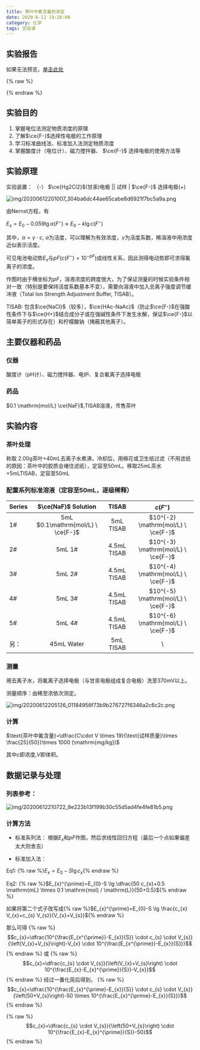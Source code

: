 ```yaml
---
title: 茶叶中氟含量的测定
date: 2020-6-12 19:26:00
category: 化学
tags: 实验课
---
```


<script type="text/javascript" src="/js/config.js" defer></script>
<script id="Mathjax-script" type="text/javascript" defer src="/js/mathjax/tex-svg.js?config=TeX-MML-AM_CHTML"></script>
<script type="text/javascript" src="/js/pdfobject.min.js"></script>

<!--more-->

## 实验报告

如果无法预览，[单击此处](http://api.zypan.ltd/docs/chemreport1.pdf)

{% raw %}
<div id="report"></div>
<script>PDFObject.embed("/docs/chemreport1.min.pdf", "#report");</script>
<style>
.pdfobject-container { height: 50rem; border: 1rem solid rgba(0,0,0,.1); }
</style>
{% endraw %}

## 实验目的

1. 掌握电位法测定物质浓度的原理
2. 了解$\ce{F-}$选择性电极的工作原理
3. 学习标准曲线法、标准加入法测定物质浓度
4. 掌握酸度计（电位计）、磁力搅拌器、 $\ce{F-}$ 选择电极的使用方法等

## 实验原理


实验装置： （-） $\ce{Hg2Cl2}$(甘汞)电极 || 试样 | $\ce{F-}$ 选择电极(+)

![img/20200612201007_304ba6dc44ae65cabe8d6921f7bc5a9a.png](http://api.zypan.ltd/img/20200612201007_304ba6dc44ae65cabe8d6921f7bc5a9a.png)

由Nernst方程，有

$E_x=E_0 - 0.059 \lg \alpha (F^-) \approx E_0 - k \lg c(F^-)$

其中，$\alpha = \gamma\cdot c$, $\alpha$为活度，可以理解为有效浓度，$\gamma$为活度系数，稀溶液中用浓度近似表示活度。

可见电池电动势$E_x$与$pF (c(F^-)=10^{-pF})$成线性关系，因此测得电动势即可求得氟离子的浓度。

作图时由于横坐标为$pF$，溶液浓度的跨度很大，为了保证测量的时候实验条件相对一致（特别是要保持活度系数基本不变），需要向溶液中加入总离子强度调节缓冲液（Total Ion Strength Adjustment Buffer, TISAB）。

TISAB: 包含$\ce{NaCl}$（较多），$\ce{HAc-NaAc}$（防止$\ce{F-}$在强酸性条件下与$\ce{H+}$结合成分子或在强碱性条件下发生水解，保证$\ce{F-}$以简单离子的形式存在）和柠檬酸钠（掩蔽其他离子）。

## 主要仪器和药品

### 仪器

酸度计（pH计）、磁力搅拌器、电炉、复合氟离子选择电极

### 药品

$0.1 \mathrm{mol/L} \ce{NaF}$,TISAB溶液，市售茶叶

## 实验内容

### 茶叶处理

称取 $2.00\mathrm{g}$茶叶+$40 \mathrm{mL}$去离子水煮沸，冷却后，用棉花或卫生纸过滤（不用滤纸的原因：茶叶中的胶质会堵住滤纸），定容至$50\mathrm{mL}$。移取$25\mathrm{mL}$茶水+$5\mathrm{mL}$TISAB，定容至$50\mathrm{mL}$

### 配置系列标准溶液（定容至$50\mathrm{mL}$，逐级稀释）

| Series |        $\ce{NaF}$ Solution         |    TISAB    |              $c(F^-)$              |
| ------ | :--------------------------------: | :---------: | :--------------------------------: |
| 1#     | 5mL $0.1\mathrm{mol/L} \  \ce{F-}$ |  5mL TISAB  | $10^{-2} \mathrm{mol/L} \ \ce{F-}$ |
| 2#     |               5mL 1#               | 4.5mL TISAB | $10^{-3} \mathrm{mol/L} \ \ce{F-}$ |
| 3#     |               5mL 2#               | 4.5mL TISAB | $10^{-4} \mathrm{mol/L} \ \ce{F-}$ |
| 4#     |               5mL 3#               | 4.5mL TISAB | $10^{-5} \mathrm{mol/L} \ \ce{F-}$ |
| 5#     |               5mL 4#               | 4.5mL TISAB | $10^{-6} \mathrm{mol/L} \ \ce{F-}$ |
| 另：   |             45mL Water             |  5mL TISAB  |                 \                  |

### 测量

用去离子水，将氟离子选择电极（与甘汞电极组成复合电极）洗至$370 \mathrm{mV}$以上。

测量顺序：由稀至浓依次测定。

![img/20200612205126_01184956f73b9b276727f6346a2c6c2c.png](http://api.zypan.ltd/img/20200612205126_01184956f73b9b276727f6346a2c6c2c.png)

### 计算

$\text{茶叶中氟含量}=\dfrac{C\cdot V \times 19}{\text{试样质量}\times \frac{25}{50}}\times 1000 (\mathrm{mg/kg})$

其中$c$即浓度,$V$即体积。

## 数据记录与处理 

### 列表参考：

![img/20200612210722_8e223b13f199b30c55d5ad4fe4fe81b5.png](http://api.zypan.ltd/img/20200612210722_8e223b13f199b30c55d5ad4fe4fe81b5.png)

### 计算方法

* 标准系列法： 根据$E_x$和$pF$作图，然后求线性回归方程（最后一个点如果偏差太大则舍去）

* 标准加入法：
  
Eq1: {% raw %}$E_x=E_0-S \lg c_{x}${% endraw %}

Eq2: {% raw %}$E_{x}^{\prime}=E_{0}-S \lg \dfrac{50 c_{x}+0.5 \mathrm{mL} \times 0.1 \mathrm{mol} / \mathrm{L}}{50+0.5}${% endraw %}


如果将第二个式子改写成{% raw %}$E_{x}^{\prime}=E_{0}-S \lg \frac{c_{x} V_{x}+c_{s} V_{s}}{V_{x}+V_{s}}${% endraw %}

那么可得
{% raw %}
$$c_{x}=\dfrac{10^{\frac{E_{x^{\prime}}-E_{x}}{S}} \cdot c_{s} \cdot V_{s}}{\left(V_{x}+V_{s}\right)-V_{x} \cdot 10^{\frac{E_{x^{\prime}}-E_{x}}{S}}}$$
{% endraw %}
或
{% raw %}
$$c_{x}=\dfrac{c_{s} \cdot V_{s}}{\left(V_{x}+V_{s}\right) \cdot 10^{\frac{E_{x}-E_{x}^{\prime}}{S}}-V_{x}}$$
{% endraw %}
经过一番化简后得到，
{% raw %}
$$c_{x}=\dfrac{10^{\frac{E_{x}^{\prime}-E_{x}}{S}} \cdot c_{s} \cdot V_{s}}{\left(50+V_{s}\right)-50 \times 10^{\frac{E_{x}^{\prime}-E_{x}}{S}}}$$
{% endraw %}

{% raw %}
$$c_{x}=\dfrac{c_{s} \cdot V_{s}}{\left(50+V_{s}\right) \cdot 10^{\frac{E_{x}-E_{x}^{\prime}}{S}}-50}$$
{% endraw %}